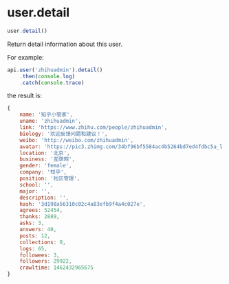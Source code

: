 # user.detail

```javascript
user.detail()
```

Return detail information about this user.

For example:

```javascript
api.user('zhihuadmin').detail()
    .then(console.log)
    .catch(console.trace)
```

the result is:

```javascript
{
    name: '知乎小管家',
    uname: 'zhihuadmin',
    link: 'https://www.zhihu.com/people/zhihuadmin',
    biology: '欢迎反馈问题和建议！',
    weibo: 'http://weibo.com/zhihuadmin',
    avatar: 'https://pic3.zhimg.com/34bf96bf5584ac4b5264bd7ed4fdbc5a_l.jpg',
    location: '北京',
    business: '互联网',
    gender: 'female',
    company: '知乎',
    position: '社区管理',
    school: '',
    major: '',
    description: '',
    hash: '3d198a56310c02c4a83efb9f4a4c027e',
    agrees: 52454,
    thanks: 2889,
    asks: 3,
    answers: 40,
    posts: 12,
    collections: 0,
    logs: 65,
    followees: 3,
    followers: 29922,
    crawltime: 1462432965675
}
```
